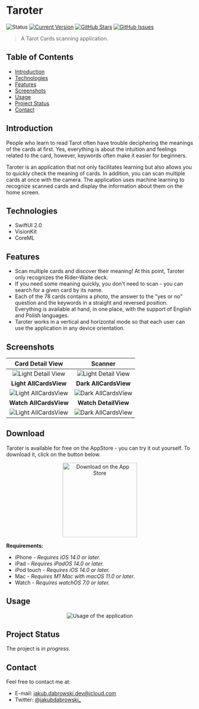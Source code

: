 # Taroter
![Status](https://img.shields.io/static/v1?label=status&message=complete&color=brightgreen) [![Current Version](https://img.shields.io/badge/version-1.0-green.svg)](https://github.com/gph4ppy/taroter) [![GitHub Stars](https://img.shields.io/github/stars/gph4ppy/taroter.svg)](https://github.com/gph4ppy/Taroter/stargazers) [![GitHub Issues](https://img.shields.io/github/issues/gph4ppy/taroter.svg)](https://github.com/gph4ppy/taroter/issues)

> A Tarot Cards scanning application.

## Table of Contents
* [Introduction](#introduction)
* [Technologies](#technologies)
* [Features](#features)
* [Screenshots](#screenshots)
* [Usage](#usage)
* [Project Status](#project-status)
* [Contact](#contact)

## Introduction
People who learn to read Tarot often have trouble deciphering the meanings of the cards at first. Yes, everything is about the intuition and feelings related to the card, however, keywords often make it easier for beginners.

Taroter is an application that not only facilitates learning but also allows you to quickly check the meaning of cards. In addition, you can scan multiple cards at once with the camera. The application uses machine learning to recognize scanned cards and display the information about them on the home screen.

## Technologies
- SwiftUI 2.0
- VisionKit
- CoreML

## Features
- Scan multiple cards and discover their meaning! At this point, Taroter only recognizes the Rider-Waite deck.
- If you need some meaning quickly, you don't need to scan - you can search for a given card by its name.
- Each of the 78 cards contains a photo, the answer to the "yes or no" question and the keywords in a straight and reversed position. Everything is available at hand, in one place, with the support of English and Polish languages.
- Taroter works in a vertical and horizontal mode so that each user can use the application in any device orientation.

## Screenshots
| Card Detail View          | Scanner                   |
|:-------------------------:|:-------------------------:|
| ![Light Detail View](https://user-images.githubusercontent.com/41966757/146786161-857560d2-27e2-4aff-b3fe-6358fde47c80.png)    | ![Light Detail View](https://user-images.githubusercontent.com/41966757/146786188-d5d10dd9-d254-4767-ac02-69ed43f5397a.png)    |
| **Light AllCardsView**    | **Dark AllCardsView**     |
| ![Light AllCardsView](https://user-images.githubusercontent.com/41966757/146786082-47d460a4-f560-43ba-8cd9-19656f55fea4.png)   |  ![Dark AllCardsView](https://user-images.githubusercontent.com/41966757/146786123-59870b9a-56c9-428a-8b8f-dceae90505a7.png)   |
| **Watch AllCardsView**    | **Watch DetailView**     |
| ![Light AllCardsView](https://user-images.githubusercontent.com/41966757/146790821-5d73a51e-5b11-4f02-af5e-5045f56202fb.PNG)   |  ![Dark AllCardsView](https://user-images.githubusercontent.com/41966757/146790864-67d118da-f7b0-4e34-acf4-334527eb66c4.PNG)   |

## Download
Taroter is available for free on the AppStore - you can try it out yourself. To download it, click on the button below.

<p align="center">
  <a href="https://apps.apple.com/us/app/taroter-tarot-cards-scanner/id1597650532#?platform=iphone">
    <img alt="Download on the App Store" title="App Store" src="https://developer.apple.com/assets/elements/badges/download-on-the-app-store.svg" width="200">
  </a>
</p>

**Requirements:**
- iPhone - _Requires iOS 14.0 or later._
- iPad - _Requires iPadOS 14.0 or later._
- iPod touch - _Requires iOS 14.0 or later._
- Mac -  _Requires M1 Mac with macOS 11.0 or later._
- Watch - _Requires watchOS 7.0 or later._

## Usage
<p align="center">
  <img src="https://user-images.githubusercontent.com/41966757/146793328-9e64a4c9-c4f8-4c26-8e4d-9de7bb78a843.gif" alt="Usage of the application"/>
</p>

## Project Status
The project is _in progress_.

## Contact
Feel free to contact me at:
- E-mail: jakub.dabrowski.dev@icloud.com
- Twitter: [@jakubdabrowski_](https://twitter.com/jakubdabrowski_)
